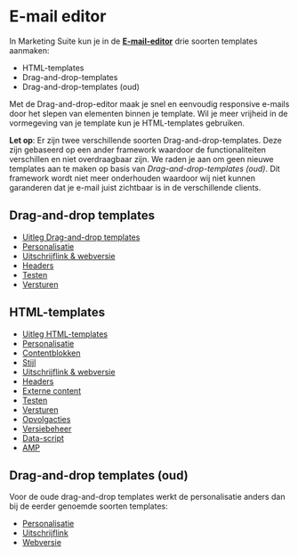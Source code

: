 # E-mail editor

In Marketing Suite kun je in de **[E-mail-editor](https://ms.copernica.com/nl#/templates)** drie soorten templates aanmaken:
- HTML-templates
- Drag-and-drop-templates
- Drag-and-drop-templates (oud)

Met de Drag-and-drop-editor maak je snel en eenvoudig responsive e-mails door het slepen van elementen binnen je template. Wil je meer vrijheid in de vormegeving van je template kun je HTML-templates gebruiken.

**Let op**: Er zijn twee verschillende soorten Drag-and-drop-templates. Deze zijn gebaseerd op een ander framework waardoor de functionaliteiten verschillen en niet overdraagbaar zijn. We raden je aan om geen nieuwe templates aan te maken op basis van _Drag-and-drop-templates (oud)_. Dit framework wordt niet meer onderhouden waardoor wij niet kunnen garanderen dat je e-mail juist zichtbaar is in de verschillende clients.

## Drag-and-drop templates
* [Uitleg Drag-and-drop templates](./email-editor-drag-and-drop-templates)
* [Personalisatie](./email-editor-personalization)
* [Uitschrijflink & webversie](./email-editor-unsubscribelink-webversion)
* [Headers](./email-editor-headers)
* [Testen](./email-editor-tests)
* [Versturen](./email-editor-send-mass-mailing)

## HTML-templates
* [Uitleg HTML-templates](./email-editor-html-templates)
* [Personalisatie](./email-editor-personalization)
* [Contentblokken](./emailings-publisher-contentblocks)
* [Stijl](./emailings-publisher-styling)
* [Uitschrijflink & webversie](./email-editor-unsubscribelink-webversion)
* [Headers](./email-editor-headers)
* [Externe content](./emailings-publisher-external-content)
* [Testen](./email-editor-tests)
* [Versturen](./email-editor-send-mass-mailing)
* [Opvolgacties](./follow-up-manager-publisher)
* [Versiebeheer](./template-versions)
* [Data-script](./data-object)
* [AMP](./amp)  

## Drag-and-drop templates (oud)
Voor de oude drag-and-drop templates werkt de personalisatie anders dan bij de eerder genoemde soorten templates:
* [Personalisatie](./emailings-ms-personalization)
* [Uitschrijflink](./emailings-ms-unsubscribe)
* [Webversie](./emailings-ms-webversion)
